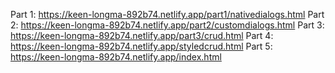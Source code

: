 Part 1: https://keen-longma-892b74.netlify.app/part1/nativedialogs.html
Part 2: https://keen-longma-892b74.netlify.app/part2/customdialogs.html
Part 3: https://keen-longma-892b74.netlify.app/part3/crud.html
Part 4: https://keen-longma-892b74.netlify.app/styledcrud.html
Part 5: https://keen-longma-892b74.netlify.app/index.html